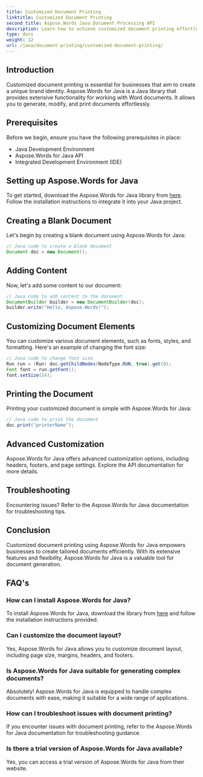 ```yaml
---
title: Customized Document Printing
linktitle: Customized Document Printing
second_title: Aspose.Words Java Document Processing API
description: Learn how to achieve customized document printing effortlessly with Aspose.Words for Java. This step-by-step guide covers everything from setup to advanced customization.
type: docs
weight: 12
url: /java/document-printing/customized-document-printing/
---
```


## Introduction

Customized document printing is essential for businesses that aim to create a unique brand identity. Aspose.Words for Java is a Java library that provides extensive functionality for working with Word documents. It allows you to generate, modify, and print documents effortlessly.

## Prerequisites

Before we begin, ensure you have the following prerequisites in place:

- Java Development Environment
- Aspose.Words for Java API
- Integrated Development Environment (IDE)

## Setting up Aspose.Words for Java

To get started, download the Aspose.Words for Java library from [here](https://releases.aspose.com/words/java/). Follow the installation instructions to integrate it into your Java project.

## Creating a Blank Document

Let's begin by creating a blank document using Aspose.Words for Java:

```java
// Java code to create a blank document
Document doc = new Document();
```

## Adding Content

Now, let's add some content to our document:

```java
// Java code to add content to the document
DocumentBuilder builder = new DocumentBuilder(doc);
builder.write("Hello, Aspose.Words!");
```

## Customizing Document Elements

You can customize various document elements, such as fonts, styles, and formatting. Here's an example of changing the font size:

```java
// Java code to change font size
Run run = (Run) doc.getChildNodes(NodeType.RUN, true).get(0);
Font font = run.getFont();
font.setSize(14);
```

## Printing the Document

Printing your customized document is simple with Aspose.Words for Java:

```java
// Java code to print the document
doc.print("printerName");
```

## Advanced Customization

Aspose.Words for Java offers advanced customization options, including headers, footers, and page settings. Explore the API documentation for more details.

## Troubleshooting

Encountering issues? Refer to the Aspose.Words for Java documentation for troubleshooting tips.

## Conclusion

Customized document printing using Aspose.Words for Java empowers businesses to create tailored documents efficiently. With its extensive features and flexibility, Aspose.Words for Java is a valuable tool for document generation.

## FAQ's

### How can I install Aspose.Words for Java?

To install Aspose.Words for Java, download the library from [here](https://releases.aspose.com/words/java/) and follow the installation instructions provided.

### Can I customize the document layout?

Yes, Aspose.Words for Java allows you to customize document layout, including page size, margins, headers, and footers.

### Is Aspose.Words for Java suitable for generating complex documents?

Absolutely! Aspose.Words for Java is equipped to handle complex documents with ease, making it suitable for a wide range of applications.

### How can I troubleshoot issues with document printing?

If you encounter issues with document printing, refer to the Aspose.Words for Java documentation for troubleshooting guidance.

### Is there a trial version of Aspose.Words for Java available?

Yes, you can access a trial version of Aspose.Words for Java from their website.
